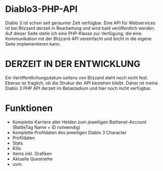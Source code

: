 Diablo3-PHP-API
===============

Diablo 3 ist schon seit geraumer Zeit verfügbar. Eine API für Webservices ist bei Blizzard derzeit in Bearbeitung und wird bald veröffentlich werden.
Auf dieser Seite stelle ich eine PHP-Klasse zur Verfügung, die eine Kommunikation mit der Blizzard-API vereinfacht und leicht in die eigene Seite implementieren kann.

DERZEIT IN DER ENTWICKLUNG
==========================

Ein Veröffentlichungsdatum seitens von Blizzard steht noch nicht fest. Ebenso ist fraglich, ob die Strukur der API bestehen bleibt.
Daher ist meine Diablo 3 PHP API derzeit im Betastadium und hier noch nicht verfügbar. 

Funktionen
==========

- Komplette Karriere aller Helden zum jeweiligen Battlenet-Account (BattleTag Name + ID notwendig)
- Komplette Profildaten des jeweiligen Diablo 3 Character
- Profildaten
- Stats
- Kills
- Items inkl. Grafiken
- Aktuelle Questreihe
- uvm.